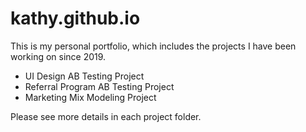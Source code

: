 # kathy.github.io
This is my personal portfolio, which includes the projects I have been working on since 2019.

* UI Design AB Testing Project
* Referral Program AB Testing Project 
* Marketing Mix Modeling Project

Please see more details in each project folder.
